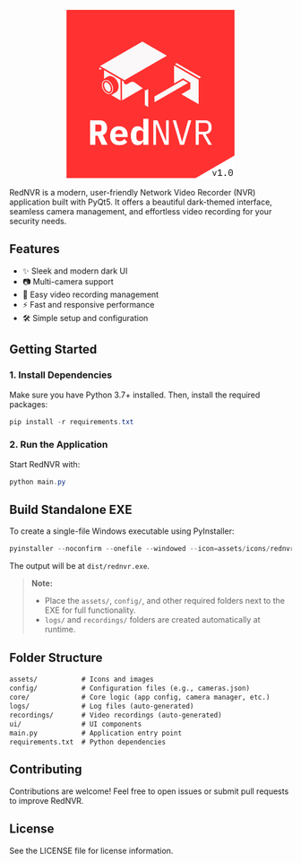 <p align="center">
  <img src="assets/rednvr_v1.0.png" alt="RedNVR Screenshot" width="300"/>
</p>


RedNVR is a modern, user-friendly Network Video Recorder (NVR) application built with PyQt5. It offers a beautiful dark-themed interface, seamless camera management, and effortless video recording for your security needs.

## Features
- ✨ Sleek and modern dark UI
- 📷 Multi-camera support
- 🎥 Easy video recording management
- ⚡ Fast and responsive performance
- 🛠️ Simple setup and configuration

## Getting Started

### 1. Install Dependencies
Make sure you have Python 3.7+ installed. Then, install the required packages:
   ```powershell
   pip install -r requirements.txt
   ```

### 2. Run the Application
Start RedNVR with:
   ```powershell
   python main.py
   ```

## Build Standalone EXE
To create a single-file Windows executable using PyInstaller:
```powershell
pyinstaller --noconfirm --onefile --windowed --icon=assets/icons/rednvr.ico --name rednvr main.py
```
The output will be at `dist/rednvr.exe`.

> **Note:**
> - Place the `assets/`, `config/`, and other required folders next to the EXE for full functionality.
> - `logs/` and `recordings/` folders are created automatically at runtime.

## Folder Structure
```
assets/           # Icons and images
config/           # Configuration files (e.g., cameras.json)
core/             # Core logic (app config, camera manager, etc.)
logs/             # Log files (auto-generated)
recordings/       # Video recordings (auto-generated)
ui/               # UI components
main.py           # Application entry point
requirements.txt  # Python dependencies
```

## Contributing
Contributions are welcome! Feel free to open issues or submit pull requests to improve RedNVR.

## License
See the LICENSE file for license information.
